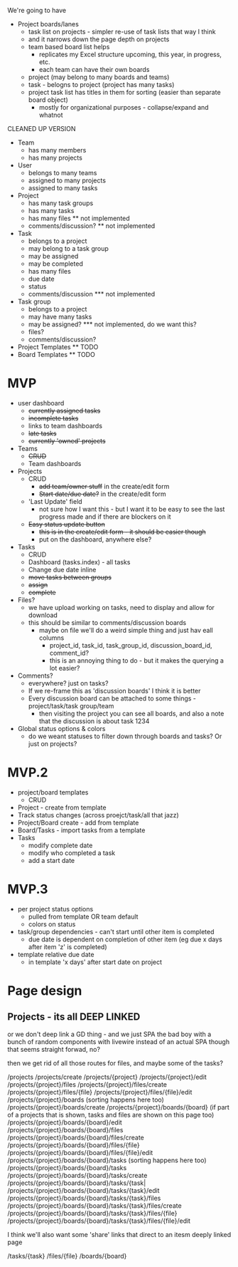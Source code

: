 We're going to have

* Project boards/lanes
  * task list on projects - simpler re-use of task lists that way I think
  * and it narrows down the page depth on projects
  * team based board list helps
    * replicates my Excel structure upcoming, this year, in progress, etc.
    * each team can have their own boards
  * project (may belong to many boards and teams)
  * task - belogns to project (project has many tasks)
  * project task list has titles in them for sorting (easier than separate board object)
    * mostly for organizational purposes - collapse/expand and whatnot

CLEANED UP VERSION

* Team
  * has many members
  * has many projects
* User
  * belongs to many teams
  * assigned to many projects
  * assigned to many tasks
* Project
  * has many task groups
  * has many tasks
  * has many files ** not implemented
  * comments/discussion? ** not implemented
* Task
  * belongs to a project
  * may belong to a task group
  * may be assigned
  * may be completed
  * has many files
  * due date
  * status
  * comments/discussion *** not implemented
* Task group
  * belongs to a project
  * may have many tasks
  * may be assigned? *** not implemented, do we want this?
  * files?
  * comments/discussion?
* Project Templates ** TODO
* Board Templates ** TODO

# MVP
* user dashboard
  * ~~currently assigned tasks~~
  * ~~incomplete tasks~~
  * links to team dashboards
  * ~~late tasks~~
  * ~~currently 'owned' projects~~
* Teams
  * ~~CRUD~~
  * Team dashboards
* Projects
  * CRUD
    * ~~add team/owner stuff~~ in the create/edit form
    * ~~Start date/due date?~~ in the create/edit form
  * 'Last Update' field
    * not sure how I want this - but I want it to be easy to see the last progress made and if there are blockers on it
  * ~~Easy status update button~~
    * ~~this is in the create/edit form - it should be easier though~~
    * put on the dashboard, anywhere else?
* Tasks
  * CRUD
  * Dashboard (tasks.index) - all tasks
  * Change due date inline
  * ~~move tasks between groups~~
  * ~~assign~~
  * ~~complete~~
* Files?
  * we have upload working on tasks, need to display and allow for download
  * this should be similar to comments/discussion boards
    * maybe on file we'll do a weird simple thing and just hav eall columns
      * project_id, task_id, task_group_id, discussion_board_id, comment_id?
      * this is an annoying thing to do - but it makes the querying a lot easier?
* Comments?
  * everywhere? just on tasks? 
  * If we re-frame this as 'discussion boards' I think it is better
  * Every discussion board can be attached to some things - project/task/task group/team
    * then visiting the project you can see all boards, and also a note that the discussion is about task 1234
* Global status options & colors
  * do we weant statuses to filter down through boards and tasks? Or just on projects?

# MVP.2
* project/board templates
  * CRUD
* Project - create from template
* Track status changes (across proejct/task/all that jazz)
* Project/Board create - add from template
* Board/Tasks - import tasks from a template
* Tasks
  * modify complete date
  * modify who completed a task
  * add a start date

# MVP.3
* per project status options
  * pulled from template OR team default
  * colors on status
* task/group dependencies - can't start until other item is completed
  * due date is dependent on completion of other item (eg due x days after item 'z' is completed)
* template relative due date
  * in template 'x days' after start date on project

# Page design

## Projects - its all DEEP LINKED
or we don't deep link a GD thing - and we just SPA the bad boy with a bunch of random components
with livewire instead of an actual SPA though
that seems straight forwad, no?

then we get rid of all those routes for files, and maybe some of the tasks? 

/projects
/projects/create
/projects/{project}
/projects/{project}/edit
/projects/{project}/files
/projects/{project}/files/create
/projects/{project}/files/{file}
/projects/{project}/files/{file}/edit
/projects/{project}/boards (sorting happens here too)
/projects/{project}/boards/create
/projects/{project}/boards/{board} (if part of a projects that is shown, tasks and files are shown on this page too)
/projects/{project}/boards/{board}/edit
/projects/{project}/boards/{board}/files
/projects/{project}/boards/{board}/files/create
/projects/{project}/boards/{board}/files/{file}
/projects/{project}/boards/{board}/files/{file}/edit
/projects/{project}/boards/{board}/tasks (sorting happens here too)
/projects/{project}/boards/{board}/tasks
/projects/{project}/boards/{board}/tasks/create
/projects/{project}/boards/{board}/tasks/{task|
/projects/{project}/boards/{board}/tasks/{task}/edit
/projects/{project}/boards/{board}/tasks/{task}/files
/projects/{project}/boards/{board}/tasks/{task}/files/create
/projects/{project}/boards/{board}/tasks/{task}/files/{file}
/projects/{project}/boards/{board}/tasks/{task}/files/{file}/edit

I think we'll also want some 'share' links that direct to an itesm deeply linked page

/tasks/{task}
/files/{file}
/boards/{board}
